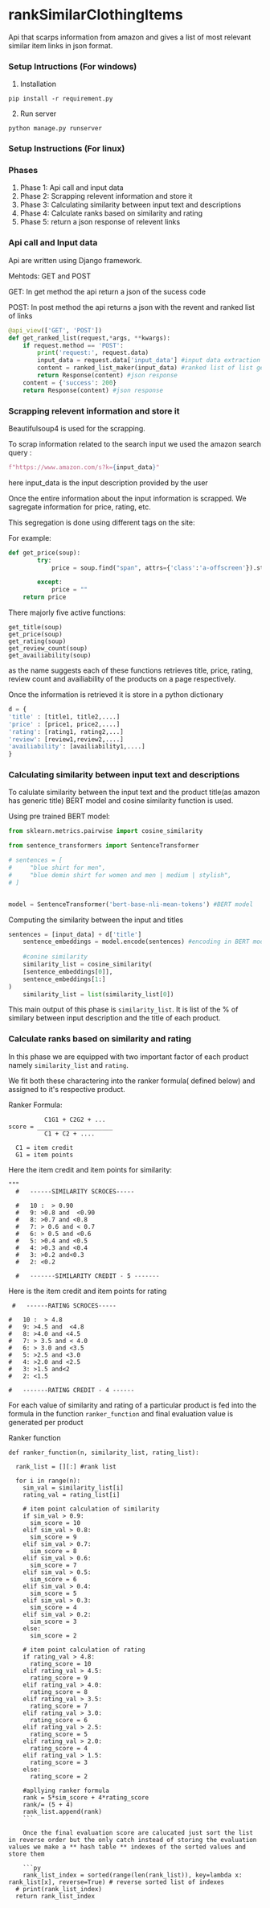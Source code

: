 # rankSimilarClothingItems

Api that scarps information from amazon and gives a list of most relevant similar item links in json format.

### Setup Intructions (For windows)
1. Installation
```
pip install -r requirement.py
```
2. Run server

```
python manage.py runserver
```
### Setup Instructions (For linux)



### Phases
1. Phase 1: Api call and input data
2. Phase 2: Scrapping relevent information and store it
3. Phase 3: Calculating similarity between input text and  descriptions
4. Phase 4: Calculate ranks based on similarity and rating 
5. Phase 5: return a json response of relevent links

### Api call and Input data

Api are written using Django framework.

Mehtods: GET and POST

GET: In get method the api return a json of the sucess code

POST: In post method the api returns a json with the revent and ranked list of links

```py
@api_view(['GET', 'POST'])
def get_ranked_list(request,*args, **kwargs):
    if request.method == 'POST':
        print('request:', request.data) 
        input_data = request.data['input_data'] #input data extraction 
        content = ranked_list_maker(input_data) #ranked list of list generation
        return Response(content) #json response
    content = {'success': 200}
    return Response(content) #json response
 ```
### Scrapping relevent information and store it

Beautifulsoup4 is used for the scrapping. 

To scrap information related to the search input we used the amazon search query : 
```py
f"https://www.amazon.com/s?k={input_data}"
```
here input_data is the input description provided by the user

Once the entire information about the input information is scrapped. We sagregate information for price, rating, etc.

This segregation is done using different tags on the site:

For example:
```py
def get_price(soup):
        try:
            price = soup.find("span", attrs={'class':'a-offscreen'}).string.strip() #retriving price by class attribute

        except:
            price = ""
    return price
  ```
  
 There majorly five active functions:
 ```
 get_title(soup)
 get_price(soup)
 get_rating(soup)
 get_review_count(soup)
 get_availiability(soup)
 ```
 as the name suggests each of these functions retrieves title, price, rating, review count and availiability of the products on a page respectively.
 
 Once the information is retrieved it is store in a python dictionary
 
 ```py
 d = {
 'title' : [title1, title2,....]
 'price' : [price1, price2,....]
 'rating': [rating1, rating2,...]
 'review': [review1,review2,....]
 'availiability': [availiability1,....]
 }
 ```
 
 ### Calculating similarity between input text and  descriptions
 
 To calulate similarity between the input text and the product title(as amazon has generic title) BERT model and cosine similarity function is used.
 
 Using pre trained BERT model:
 ```py
 from sklearn.metrics.pairwise import cosine_similarity

from sentence_transformers import SentenceTransformer

# sentences = [
#     "blue shirt for men",
#     "blue demin shirt for women and men | medium | stylish",
# ]


model = SentenceTransformer('bert-base-nli-mean-tokens') #BERT model
```

Computing the similarity between the input and titles

```py
sentences = [input_data] + d['title']
    sentence_embeddings = model.encode(sentences) #encoding in BERT model
    
    #conine similarity 
    similarity_list = cosine_similarity(
    [sentence_embeddings[0]],
    sentence_embeddings[1:]
)
    similarity_list = list(similarity_list[0])

```

This main output of this phase is ```similarity_list```. It is list of the % of similary between input description and the title of each product.


### Calculate ranks based on similarity and rating

In this phase we are equipped with two important factor of each product namely ```similarity_list``` and ```rating```.

We fit both these charactering into the  ranker formula( defined below)  and assigned to it's respective product.

Ranker Formula:
```
          C1G1 + C2G2 + ...
score = _____________________
          C1 + C2 + ....
          
  C1 = item credit
  G1 = item points
```

Here the item credit and item points for similarity:

```
"""
  #   ------SIMILARITY SCROCES-----
    
  #   10 :  > 0.90
  #   9: >0.8 and  <0.90
  #   8: >0.7 and <0.8
  #   7: > 0.6 and < 0.7
  #   6: > 0.5 and <0.6
  #   5: >0.4 and <0.5
  #   4: >0.3 and <0.4
  #   3: >0.2 and<0.3
  #   2: <0.2
    
  #   -------SIMILARITY CREDIT - 5 -------
  ```
  
  Here is the item credit and item points for rating
  ```
   #   ------RATING SCROCES-----
    
  #   10 :  > 4.8
  #   9: >4.5 and  <4.8
  #   8: >4.0 and <4.5
  #   7: > 3.5 and < 4.0
  #   6: > 3.0 and <3.5
  #   5: >2.5 and <3.0
  #   4: >2.0 and <2.5
  #   3: >1.5 and<2
  #   2: <1.5
    
  #   -------RATING CREDIT - 4 ------
  ```
  For each value of similarity and rating of a particular product is fed into the formula in the function ```ranker_function``` and final evaluation value is generated per product
  
Ranker function
```
def ranker_function(n, similarity_list, rating_list):
 
  rank_list = [][:] #rank list
  
  for i in range(n):
    sim_val = similarity_list[i]
    rating_val = rating_list[i]
    
    # item point calculation of similarity
    if sim_val > 0.9:
      sim_score = 10
    elif sim_val > 0.8:
      sim_score = 9
    elif sim_val > 0.7:
      sim_score = 8
    elif sim_val > 0.6:
      sim_score = 7
    elif sim_val > 0.5:
      sim_score = 6
    elif sim_val > 0.4:
      sim_score = 5
    elif sim_val > 0.3:
      sim_score = 4
    elif sim_val > 0.2:
      sim_score = 3
    else:
      sim_score = 2
      
    # item point calculation of rating
    if rating_val > 4.8:
      rating_score = 10
    elif rating_val > 4.5:
      rating_score = 9
    elif rating_val > 4.0:
      rating_score = 8
    elif rating_val > 3.5:
      rating_score = 7
    elif rating_val > 3.0:
      rating_score = 6
    elif rating_val > 2.5:
      rating_score = 5
    elif rating_val > 2.0:
      rating_score = 4
    elif rating_val > 1.5:
      rating_score = 3
    else:
      rating_score = 2
      
    #apllying ranker formula
    rank = 5*sim_score + 4*rating_score
    rank/= (5 + 4)
    rank_list.append(rank)
    ```
    
    Once the final evaluation score are calucated just sort the list in reverse order but the only catch instead of storing the evaluation values we make a ** hash table ** indexes of the sorted values and store them
    
    ```py
    rank_list_index = sorted(range(len(rank_list)), key=lambda x: rank_list[x], reverse=True) # reverse sorted list of indexes
  # print(rank_list_index)
  return rank_list_index
  ```





  
